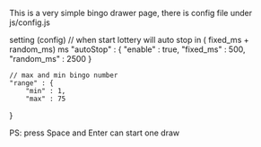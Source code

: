 This is a very simple bingo drawer page, there is config file under js/config.js

setting (config)
  // when start lottery will auto stop in ( fixed_ms + random_ms) ms
	"autoStop" : {
		"enable" : true,
		"fixed_ms" : 500,
		"random_ms" : 2500
	}
	
	// max and min bingo number 
	"range" : {
		"min" : 1,
		"max" : 75
}


PS: press Space and Enter can start one draw
